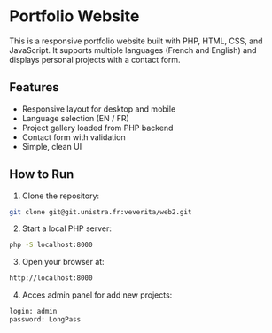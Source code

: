 # Portfolio Website

This is a responsive portfolio website built with PHP, HTML, CSS, and JavaScript. It supports multiple languages (French and English) and displays personal projects with a contact form.

## Features

- Responsive layout for desktop and mobile
- Language selection (EN / FR)
- Project gallery loaded from PHP backend
- Contact form with validation
- Simple, clean UI


## How to Run

1. Clone the repository:

```bash
git clone git@git.unistra.fr:veverita/web2.git
```

2. Start a local PHP server:

```bash
php -S localhost:8000
```

3. Open your browser at:
```bash
http://localhost:8000
```

4. Acces admin panel for add new projects:
```bash
login: admin
password: LongPass
```
